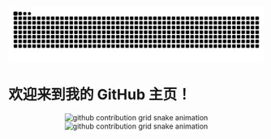<picture>
  <source media="(prefers-color-scheme: dark)" srcset="https://raw.githubusercontent.com/lidongxun967/lidongxun967/output/github-contribution-grid-snake-dark.svg">
  <source media="(prefers-color-scheme: light)" srcset="https://raw.githubusercontent.com/lidongxun967/lidongxun967/output/github-contribution-grid-snake.svg">
  <img alt="github contribution grid snake animation" src="https://raw.githubusercontent.com/lidongxun967/lidongxun967/output/github-contribution-grid-snake.svg">
</picture>

# 欢迎来到我的 GitHub 主页！

<p align="center">
  <picture>
    <source media="(prefers-color-scheme: dark)" srcset="https://github-readme-stats.vercel.app/api?username=lidongxun967&show_icons=true&theme=dark&locale=cn&hide_border=True">
    <source media="(prefers-color-scheme: light)" srcset="https://github-readme-stats.vercel.app/api?username=lidongxun967&show_icons=true&theme=light&locale=cn&hide_border=True">
    <img alt="github contribution grid snake animation" src="https://github-readme-stats.vercel.app/api?username=lidongxun967&show_icons=true&locale=cn&hide_border=True">
  </picture>
  <picture>
    <source media="(prefers-color-scheme: dark)" srcset="https://github-readme-stats.vercel.app/api/top-langs/?username=lidongxun967&layout=compact&locale=cn&theme=dark&hide_border=True">
    <source media="(prefers-color-scheme: light)" srcset="https://github-readme-stats.vercel.app/api/top-langs/?username=lidongxun967&layout=compact&locale=cn&theme=light&hide_border=True">
    <img alt="github contribution grid snake animation" src="https://github-readme-stats.vercel.app/api/top-langs/?username=lidongxun967&layout=compact&locale=cn&hide_border=True">
  </picture>
</p>

